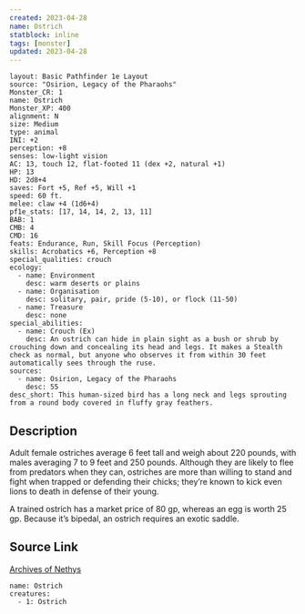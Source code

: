 ```yaml
---
created: 2023-04-28
name: Ostrich
statblock: inline
tags: [monster]
updated: 2023-04-28
---
```

```statblock
layout: Basic Pathfinder 1e Layout
source: "Osirion, Legacy of the Pharaohs"
Monster_CR: 1
name: Ostrich
Monster_XP: 400
alignment: N
size: Medium
type: animal
INI: +2
perception: +8
senses: low-light vision
AC: 13, touch 12, flat-footed 11 (dex +2, natural +1)
HP: 13
HD: 2d8+4
saves: Fort +5, Ref +5, Will +1
speed: 60 ft.
melee: claw +4 (1d6+4)
pf1e_stats: [17, 14, 14, 2, 13, 11]
BAB: 1
CMB: 4
CMD: 16
feats: Endurance, Run, Skill Focus (Perception)
skills: Acrobatics +6, Perception +8
special_qualities: crouch
ecology:
  - name: Environment
    desc: warm deserts or plains
  - name: Organisation
    desc: solitary, pair, pride (5-10), or flock (11-50)
  - name: Treasure
    desc: none
special_abilities:
  - name: Crouch (Ex)
    desc: An ostrich can hide in plain sight as a bush or shrub by crouching down and concealing its head and legs. It makes a Stealth check as normal, but anyone who observes it from within 30 feet automatically sees through the ruse.
sources:
  - name: Osirion, Legacy of the Pharaohs
    desc: 55
desc_short: This human-sized bird has a long neck and legs sprouting from a round body covered in fluffy gray feathers.
```
## Description
Adult female ostriches average 6 feet tall and weigh about 220 pounds, with males averaging 7 to 9 feet and 250 pounds. Although they are likely to flee from predators when they can, ostriches are more than willing to stand and fight when trapped or defending their chicks; they’re known to kick even lions to death in defense of their young.

A trained ostrich has a market price of 80 gp, whereas an egg is worth 25 gp. Because it’s bipedal, an ostrich requires an exotic saddle.
## Source Link
[Archives of Nethys](https://aonprd.com/MonsterDisplay.aspx?ItemName=Ostrich)
```encounter-table
name: Ostrich
creatures:
  - 1: Ostrich
```
